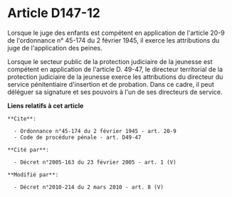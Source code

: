 # Article D147-12

Lorsque le juge des enfants est compétent en application de l'article 20-9 de l'ordonnance n° 45-174 du 2 février 1945, il
exerce les attributions du juge de l'application des peines. 

Lorsque le secteur public de la protection judiciaire de la jeunesse est compétent en application de l'article D. 49-47, le
directeur territorial de la protection judiciaire de la jeunesse exerce les attributions du directeur du service
pénitentiaire d'insertion et de probation. Dans ce cadre, il peut déléguer sa signature et ses pouvoirs à l'un de ses
directeurs de service.

**Liens relatifs à cet article**

	**Cite**:

	  - Ordonnance n°45-174 du 2 février 1945 - art. 20-9
	  - Code de procédure pénale - art. D49-47

	**Cité par**:

	  - Décret n°2005-163 du 23 février 2005 - art. 1 (V)

	**Modifié par**:

	  - Décret n°2010-214 du 2 mars 2010 - art. 8 (V)
